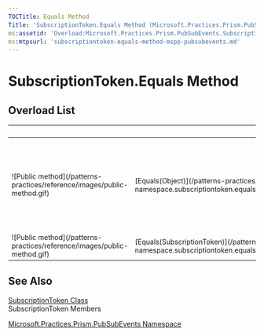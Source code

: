 ```yaml
---
TOCTitle: Equals Method
Title: 'SubscriptionToken.Equals Method (Microsoft.Practices.Prism.PubSubEvents)'
ms:assetid: 'Overload:Microsoft.Practices.Prism.PubSubEvents.SubscriptionToken.Equals'
ms:mtpsurl: 'subscriptiontoken-equals-method-mspp-pubsubevents.md'
---
```



# SubscriptionToken.Equals Method

## Overload List

<table>
<thead>
<tr class="header">
<th> </th>
<th>Name</th>
<th>Description</th>
</tr>
</thead>
<tbody>
<tr class="odd">
<td>![Public method](/patterns-practices/reference/images/public-method.gif)</td>
<td>[Equals(Object)](/patterns-practices/reference/mspp-mvvm-namespace.subscriptiontoken.equals(system.object))</td>
<td><div class="summary">
Determines whether the specified [Object](http://msdn.microsoft.com/en-us/library/e5kfa45b) is equal to the current [Object](http://msdn.microsoft.com/en-us/library/e5kfa45b).
</div>
(Overrides [Object.Equals(Object)](http://msdn.microsoft.com/en-us/library/bsc2ak47).)</td>
</tr>
<tr class="even">
<td>![Public method](/patterns-practices/reference/images/public-method.gif)</td>
<td>[Equals(SubscriptionToken)](/patterns-practices/reference/mspp-mvvm-namespace.subscriptiontoken.equals(microsoft.practices.prism.pubsubevents.subscriptiontoken))</td>
<td><div class="summary">
Indicates whether the current object is equal to another object of the same type.
</div></td>
</tr>
</tbody>
</table>

## See Also

[SubscriptionToken Class](/patterns-practices/reference/mspp-mvvm-namespace.subscriptiontoken)  
SubscriptionToken Members

[Microsoft.Practices.Prism.PubSubEvents Namespace](/patterns-practices/reference/mspp-mvvm-namespace)